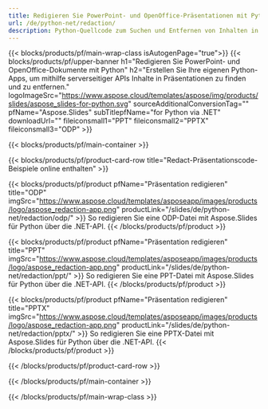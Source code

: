 ```yaml
---
title: Redigieren Sie PowerPoint- und OpenOffice-Präsentationen mit Python
url: /de/python-net/redaction/
description: Python-Quellcode zum Suchen und Entfernen von Inhalten in PowerPoint- und OpenOffice™-Präsentationen
---
```


{{< blocks/products/pf/main-wrap-class isAutogenPage="true">}}
{{< blocks/products/pf/upper-banner h1="Redigieren Sie PowerPoint- und OpenOffice-Dokumente mit Python" h2="Erstellen Sie Ihre eigenen Python-Apps, um mithilfe serverseitiger APIs Inhalte in Präsentationen zu finden und zu entfernen." logoImageSrc="https://www.aspose.cloud/templates/aspose/img/products/slides/aspose_slides-for-python.svg" sourceAdditionalConversionTag="" pfName="Aspose.Slides" subTitlepfName="for Python via .NET" downloadUrl="" fileiconsmall1="PPT" fileiconsmall2="PPTX" fileiconsmall3="ODP" >}}

{{< blocks/products/pf/main-container >}}

{{< blocks/products/pf/product-card-row title="Redact-Präsentationscode-Beispiele online enthalten" >}}

{{< blocks/products/pf/product pfName="Präsentation redigieren" title="ODP" imgSrc="https://www.aspose.cloud/templates/asposeapp/images/products/logo/aspose_redaction-app.png" productLink="/slides/de/python-net/redaction/odp/" >}}
So redigieren Sie eine ODP-Datei mit Aspose.Slides für Python über die .NET-API.
{{< /blocks/products/pf/product >}}

{{< blocks/products/pf/product pfName="Präsentation redigieren" title="PPT" imgSrc="https://www.aspose.cloud/templates/asposeapp/images/products/logo/aspose_redaction-app.png" productLink="/slides/de/python-net/redaction/ppt/" >}}
So redigieren Sie eine PPT-Datei mit Aspose.Slides für Python über die .NET-API.
{{< /blocks/products/pf/product >}}

{{< blocks/products/pf/product pfName="Präsentation redigieren" title="PPTX" imgSrc="https://www.aspose.cloud/templates/asposeapp/images/products/logo/aspose_redaction-app.png" productLink="/slides/de/python-net/redaction/pptx/" >}}
So redigieren Sie eine PPTX-Datei mit Aspose.Slides für Python über die .NET-API.
{{< /blocks/products/pf/product >}}



{{< /blocks/products/pf/product-card-row >}}

{{< /blocks/products/pf/main-container >}}
    
{{< /blocks/products/pf/main-wrap-class >}}